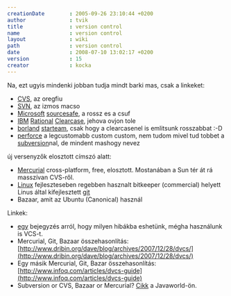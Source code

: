 ```yaml
---
creationDate        : 2005-09-26 23:10:44 +0200 
author              : tvik 
title               : version control 
name                : version control 
layout              : wiki 
path                : version control 
date                : 2008-07-10 13:02:17 +0200 
version             : 15 
creator             : kocka 
---
```

Na, ezt ugyis mindenki jobban tudja mindt barki mas, csak a linkeket:

*   [CVS](CVS.html), az oregfiu
*   [SVN](svn.html), az izmos macso
*   [Microsoft](Microsoft.html) [sourcesafe](sourcesafe.html), a rossz es a csuf
*   [IBM](IBM.html) [Rational](Rational.html) [Clearcase](ClearCase.html), jehova ovjon tole
*   [borland](borland.html) [starteam](starteam.html), csak hogy a clearcasenel is emlitsunk rosszabbat :-D
*   [perforce](perforce.html) a legcustomabb custom custom, nem tudom mivel tud tobbet a [subversion](subversion.html)nal, de mindent mashogy nevez

új versenyzők elosztott címszó alatt:

*   [Mercurial](Mercurial.html) cross-platform, free, elosztott. Mostanában a Sun tér át rá masszívan CVS-ről. 
*   [Linux](Linux.html) fejleszteseben regebben hasznalt bitkeeper (commercial) helyett Linus által kifejlesztett [git](git.html)
*   Bazaar, amit az Ubuntu (Canonical) használ

Linkek: 

*   [egy](http://stuffthathappens.com/blog/2007/09/28/4-signs-you-are-fighting-your-version-control-tool/)  bejegyzés arról, hogy milyen hibákba eshetünk, mégha használunk is VCS-t.
*   Mercurial, Git, Bazaar összehasonlítás: [http://www.dribin.org/dave/blog/archives/2007/12/28/dvcs/](http://www.dribin.org/dave/blog/archives/2007/12/28/dvcs/)
*   Egy másik Mercurial, Git, Bazar összehasonlítás: [http://www.infoq.com/articles/dvcs-guide](http://www.infoq.com/articles/dvcs-guide) 
*   Subversion or CVS, Bazaar or Mercurial? [Cikk](http://www.javaworld.com/javaworld/jw-09-2007/jw-09-versioncontrol.html) a Javaworld-ön.





